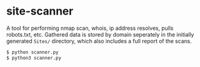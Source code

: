 # site-scanner
A tool for performing nmap scan, whois, ip address resolves, pulls robots.txt, etc. Gathered data is stored by domain seperately in the initially generated `Sites/` directory, which also includes a full report of the scans.

```bash
$ python scanner.py
$ python3 scanner.py
```
